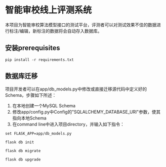 # 智能审校线上评测系统

本项目为智能审校算法模型接口的测试平台，评测者可以对测试效果不佳的数据进行标注/编辑，新标注的数据将会自动存入数据库。

## 安装prerequisites

```
pip install -r requirements.txt
```

## 数据库迁移

项目开发者可以在app/db_models.py中修改或直接迁移源代码中定义好的Schema，步骤如下所述：

1. 在本地创建一个MySQL Schema
2. 修改app/config.py中Config的"SQLALCHEMY_DATABASE_URI"参数，使其指向本地Schema
3. 在command line中进入项目directory，并输入如下指令：

```
set FLASK_APP=app/db_models.py
```
```
flask db init
```
```
flask db migrate
```
```
flask db upgrade
```
